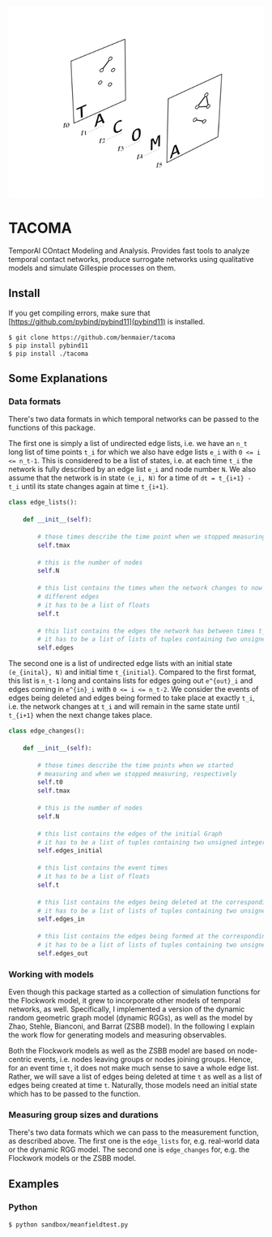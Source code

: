 ![logo](logo/logo.png)
# TACOMA

TemporAl COntact Modeling and Analysis. Provides fast tools to analyze temporal contact networks, produce surrogate networks using qualitative models and simulate Gillespie processes on them.

## Install

If you get compiling errors, make sure that [https://github.com/pybind/pybind11](pybind11) is installed.

    $ git clone https://github.com/benmaier/tacoma
    $ pip install pybind11
    $ pip install ./tacoma

## Some Explanations

### Data formats

There's two data formats in which temporal networks can be passed to the functions of this package.

The first one is simply a list of undirected edge lists, i.e. we have
an `n_t` long list of time points `t_i` for which we also have edge lists `e_i` with `0 <= i <= n_t-1`. This is considered to be 
a list of states, i.e. at each time `t_i` the network is fully described by an edge list `e_i` and node number `N`. We also assume that the
network is in state `(e_i, N)` for a time of `dt = t_{i+1} - t_i` until its state changes again at time `t_{i+1}`.

```python
class edge_lists():

    def __init__(self):
        
        # those times describe the time point when we stopped measuring
        self.tmax

        # this is the number of nodes
        self.N

        # this list contains the times when the network changes to now contain
        # different edges
        # it has to be a list of floats
        self.t

        # this list contains the edges the network has between times t_i and t_{i+1}
        # it has to be a list of lists of tuples containing two unsigned integers
        self.edges
```

The second one is a list of undirected edge lists with an initial state `(e_{inital}, N)` and initial time `t_{initial}`. Compared to the first
format, this list is `n_t-1` long and contains lists for edges going out `e^{out}_i` and edges coming in `e^{in}_i` with `0 <= i <= n_t-2`.
We consider the events of edges being deleted and edges being formed to take place at exactly `t_i`, i.e. the network changes at `t_i` and
will remain in the same state until `t_{i+1}` when the next change takes place.

```python
class edge_changes():

    def __init__(self):
        
        # those times describe the time points when we started
        # measuring and when we stopped measuring, respectively
        self.t0
        self.tmax

        # this is the number of nodes
        self.N 

        # this list contains the edges of the initial Graph
        # it has to be a list of tuples containing two unsigned integers
        self.edges_initial 

        # this list contains the event times
        # it has to be a list of floats
        self.t

        # this list contains the edges being deleted at the corresponding times
        # it has to be a list of lists of tuples containing two unsigned integers
        self.edges_in

        # this list contains the edges being formed at the corresponding times
        # it has to be a list of lists of tuples containing two unsigned integers
        self.edges_out
```
### Working with models

Even though this package started as a collection of simulation functions for the Flockwork model, 
it grew to incorporate other models of temporal networks, as well. Specifically, I implemented a version of
the dynamic random geometric graph model (dynamic RGGs), as well as the model by Zhao, Stehle, Bianconi, and Barrat (ZSBB model).
In the following I explain the work flow for generating models and measuring observables.

Both the Flockwork models as well as the ZSBB model are based on node-centric events, i.e. nodes leaving
groups or nodes joining groups. Hence, for an event time `t`, it does not make much sense to save a whole edge list.
Rather, we will save a list of edges being deleted at time `t` as well as a list of edges being created at time `t`.
Naturally, those models need an initial state which has to be passed to the function. 

### Measuring group sizes and durations

There's two data formats which we can pass to the measurement function, as described above. The first one is the `edge_lists` for, e.g.
real-world data or the dynamic RGG model. The second one is `edge_changes` for, e.g. the Flockwork models or the ZSBB model.

## Examples

### Python

    $ python sandbox/meanfieldtest.py
